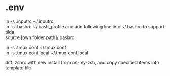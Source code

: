 # .env
ln -s .inputrc ~/.inputrc <br />
ln -s .bashrc ~/.bash_profile and add following line into ~/.bashrc to support tilda <br />
      source [own folder path]/.bashrc
      
ln -s .tmux.conf ~/.tmux.conf <br />
ln -s .tmux.conf.local ~/.tmux.conf.local <br />

diff .zshrc with new install from on-my-zsh, and copy specified items into template file
